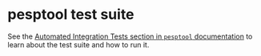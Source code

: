# pesptool test suite

See the [Automated Integration Tests section in `pesptool` documentation](https://docs.espressif.com/projects/pesptool/en/latest/esp32/contributing.html#automated-integration-tests) to learn about the test suite and how to run it.
